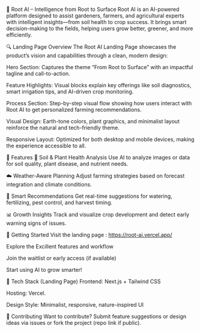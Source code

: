🌱 Root AI – Intelligence from Root to Surface
Root AI is an AI-powered platform designed to assist gardeners, farmers, and agricultural experts with intelligent insights—from soil health to crop success. It brings smart decision-making to the fields, helping users grow better, greener, and more efficiently.

🔍 Landing Page Overview
The Root AI Landing Page showcases the product’s vision and capabilities through a clean, modern design:

Hero Section: Captures the theme “From Root to Surface” with an impactful tagline and call-to-action.

Feature Highlights: Visual blocks explain key offerings like soil diagnostics, smart irrigation tips, and AI-driven crop monitoring.

Process Section: Step-by-step visual flow showing how users interact with Root AI to get personalized farming recommendations.

Visual Design: Earth-tone colors, plant graphics, and minimalist layout reinforce the natural and tech-friendly theme.

Responsive Layout: Optimized for both desktop and mobile devices, making the experience accessible to all.

🌿 Features
🧪 Soil & Plant Health Analysis
Use AI to analyze images or data for soil quality, plant disease, and nutrient needs.

☁️ Weather-Aware Planning
Adjust farming strategies based on forecast integration and climate conditions.

🧠 Smart Recommendations
Get real-time suggestions for watering, fertilizing, pest control, and harvest timing.

📊 Growth Insights
Track and visualize crop development and detect early warning signs of issues.

🚀 Getting Started
Visit the landing page : https://root-ai.vercel.app/

Explore the Excillent features and workflow

Join the waitlist or early access (if available)

Start using AI to grow smarter!

📌 Tech Stack (Landing Page)
Frontend: Next.js + Tailwind CSS

Hosting: Vercel.

Design Style: Minimalist, responsive, nature-inspired UI

🤝 Contributing
Want to contribute? Submit feature suggestions or design ideas via issues or fork the project (repo link if public).
